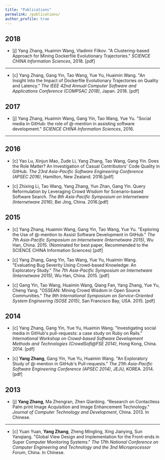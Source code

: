 ```yaml
---
title: "Publications"
permalink: /publications/
author_profile: true
---
```


## 2018
* [j] Yang Zhang, Huaimin Wang, Vladimir Filkov. "A Clustering-based Approach for Mining Dockerfile Evolutionary Trajectories." <i>SCIENCE CHINA Information Sciences</i>, 2018. [pdf]
---

* [c] Yang Zhang, Gang Yin, Tao Wang, Yue Yu, Huaimin Wang. "An Insight Into the Impact of Dockerfile Evolutionary Trajectories on Quality and Latency." <i>The IEEE 42nd Annual Computer Software and Applications Conference (COMPSAC 2018)</i>, Japan. 2018. [pdf]

## 2017
* [j] Yang Zhang, Huaimin Wang, Gang Yin, Tao Wang, Yue Yu. "Social media in GitHub: the role of @-mention in assisting software development." <i>SCIENCE CHINA Information Sciences</i>, 2016.
---

## 2016
* [c] Yao Lu, Xinjun Mao, Zude Li, Yang Zhang, Tao Wang, Gang Yin. Does the Role Matter? An Investigation of Casual Contributors' Code Quality in GitHub. <i>The 23rd Asia-Pacific Software Engineering Conference (APSEC 2016)</i>, Hamilton, New Zealand. 2016.[pdf]

* [c] Zhixing Li, Tao Wang, Yang Zhang, Yun Zhan, Gang Yin. Query Reformulation by Leveraging Crowd Wisdom for Scenario-based Software Search. <i>The 8th Asia-Pacific Symposium on Internetware (Internetware 2016)</i>, Bei Jing, China. 2016.[pdf]



## 2015
* [c] Yang Zhang, Huaimin Wang, Gang Yin, Tao Wang, Yue Yu. "Exploring the Use of @-mention to Assist Software Development in GitHub." <i>The 7th Asia-Pacific Symposium on Internetware (Internetware 2015)</i>, Wu Han, China. 2015. (Nominated for best paper, Recommended to the SCIENCE CHINA Information Sciences) [pdf]

* [c] Yang Zhang, Gang Yin, Tao Wang, Yue Yu, Huaimin Wang. "Evaluating Bug Severity Using Crowd-based Knowledge: An Exploratory Study." <i>The 7th Asia-Pacific Symposium on Internetware (Internetware 2015)</i>, Wu Han, China. 2015. [pdf]

* [c] Gang Yin, Tao Wang, Huaimin Wang, Qiang Fan, Yang Zhang, Yue Yu, Cheng Yang. "OSSEAN: Mining Crowd Wisdom in Open Source Communities." <i>The 9th International Symposium on Service-Oriented System Engineering (SOSE 2015)</i>, San Francisco Bay, USA. 2015. [pdf]


## 2014
* [c] Yang Zhang, Gang Yin, Yue Yu, Huaimin Wang. "Investigating social media in GitHub's pull-requests: a case study on Ruby on Rails." <i>International Workshop on Crowd-based Software Development Methods and Technologies (CrowdSoft@FSE 2014)</i>, Hong Kong, China. 2014. [pdf]

* [c] <strong>Yang Zhang</strong>, Gang Yin, Yue Yu, Huaimin Wang. "An Exploratory Study of @-mention in GitHub's Pull-requests." <i>The 21th Asia-Pacific Software Engineering Conference (APSEC 2014)</i>, JEJU, KOREA. 2014. [pdf]


## 2013
* [j] <strong>Yang Zhang</strong>, Ma Zhengran, Zhen Qianbing. "Research on Contactless Palm print Image Acquisition and Image Enhancement Technology." <i>Journal of Computer Technology and Development</i>, China. 2013. In Chinese.
---

* [c] Yuan Yuan, <strong>Yang Zhang</strong>, Zheng Mingling, Xing Jianying, Sun Yanqiang. "Global View Design and Implementation for the Front-ends in Super Computer Monitoring Systems." <i>The 17th National Conference on Computer Engineering and Technology and the 3nd Microprocessor Forum</i>, China. In Chinese.
